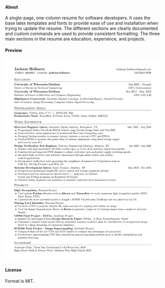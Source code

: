 #### About
A single-page, one-column resume for software developers. It uses the base latex templates and fonts to provide ease of use and installation when trying to update the resume. The different sections are clearly documented and custom commands are used to provide consistent formatting. The three main sections in the resume are education, experience, and projects.

#### Preview
![Image of Resume](./resume_data/resume_master.jpg?raw=true "Resume Preview")

#### License
Format is MIT.
